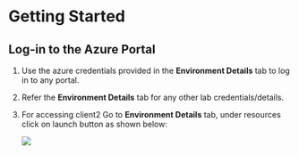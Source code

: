 # Getting Started
## Log-in to the Azure Portal

1. Use the azure credentials provided in the **Environment Details** tab to log in to any portal.

1. Refer the **Environment Details** tab for any other lab credentials/details.

1. For accessing client2 Go to **Environment Details** tab, under resources click on launch button as shown below:

   <img src="images/client2.png"/><br/>
